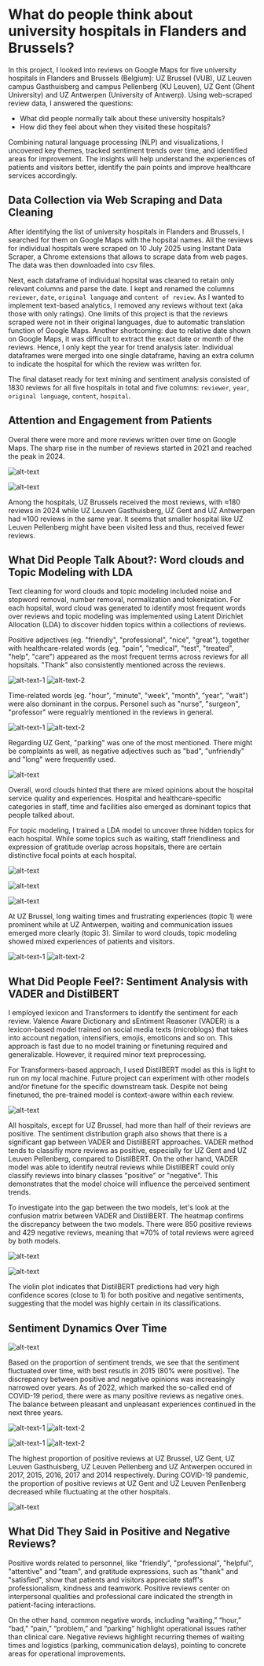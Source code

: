 # What do people think about university hospitals in Flanders and Brussels?

In this project, I looked into reviews on Google Maps for five university hospitals in Flanders and Brussels (Belgium): UZ Brussel (VUB), UZ Leuven campus Gasthuisberg and campus Pellenberg (KU Leuven), UZ Gent (Ghent University) and UZ Antwerpen (University of Antwerp). Using web-scraped review data, I answered the questions:

- What did people normally talk about these university hospitals?
- How did they feel about when they visited these hospitals?

Combining natural language processing (NLP) and visualizations, I uncovered key themes, tracked sentiment trends over time, and identified areas for improvement. The insights will help understand the experiences of patients and visitors better, identify the pain points and improve healthcare services accordingly.

## Data Collection via Web Scraping and Data Cleaning

After identifying the list of university hospitals in Flanders and Brussels, I searched for them on Google Maps with the hopsital names. All the reviews for individual hospitals were scraped on 10 July 2025 using Instant Data Scraper, a Chrome extensions that allows to scrape data from web pages. The data was then downloaded into csv files.

Next, each dataframe of individual hopsital was cleaned to retain only relevant columns and parse the date. I kept and renamed the columns ``reviewer``, ``date``, ``original language`` and ``content of review``. As I wanted to implement text-based analytics, I removed any reviews without text (aka those with only ratings). One limits of this project is that the reviews scraped were not in their original languages, due to automatic translation function of Google Maps. Another shortcoming: due to relative date shown on Google Maps, it was difficult to extract the exact date or month of the reviews. Hence, I only kept the year for trend analysis later. Individual dataframes were merged into one single dataframe, having an extra column to indicate the hospital for which the review was written for. 

The final dataset ready for text mining and sentiment analysis consisted of 1830 reviews for all five hospitals in total and five columns: ``reviewer``, ``year``, ``original language``, ``content``, ``hospital``.

## Attention and Engagement from Patients
Overal there were more and more reviews written over time on Google Maps. The sharp rise in the number of reviews started in 2021 and reached the peak in 2024.

![alt-text](visuals/num_reviews_total.png)

![alt-text](visuals/num_reviews_separate.png)

Among the hospitals, UZ Brussels received the most reviews, with ≈180 reviews in 2024 while UZ Leuven Gasthuisberg, UZ Gent and UZ Antwerpen had ≈100 reviews in the same year. It seems that smaller hospital like UZ Leuven Pellenberg might have been visited less and thus, received fewer reviews.

## What Did People Talk About?: Word clouds and Topic Modeling with LDA

Text cleaning for word clouds and topic modeling included noise and stopword removal, number removal, normalization and tokenization. For each hopsital, word cloud was generated to identify most frequent words over reviews and topic modeling was implemented using Latent Dirichlet Allocation (LDA) to discover hidden topics within a collections of reviews.

Positive adjectives (eg. "friendly", "professional", "nice", "great"), together with healthcare-related words (eg. "pain", "medical", "test", "treated", "help", "care") appeared as the most frequent terms across reviews for all hopsitals. "Thank" also consistently mentioned across the reviews.

![alt-text-1](visuals/wc_uzbrussel.png) ![alt-text-2](visuals/wc_uzantwerpen.png)


Time-related words (eg. "hour", "minute", "week", "month", "year", "wait") were also dominant in the corpus. Personel such as "nurse", "surgeon", "professor" were regualrly mentioned in the reviews in general.

![alt-text-1](visuals/wc_uzleuvengasthuisberg.png) ![alt-text-2](visuals/wc_uzleuvenpellenberg.png)

Regarding UZ Gent, "parking" was one of the most mentioned. There might be complaints as well, as negative adjectives such as "bad", "unfriendly" and "long" were frequently used.

![alt-text](visuals/wc_uzgent.png)

Overall, word clouds hinted that there are mixed opinions about the hospital service quality and experiences. Hospital and healthcare-specific categories in staff, time and facilities also emerged as dominant topics that people talked about.




For topic modeling, I trained a LDA model to uncover three hidden topics for each hospital. While some topics such as waiting, staff friendliness and expression of gratitude overlap across hopsitals, there are certain distinctive focal points at each hospital.

![alt-text](visuals/lda_uzleuvengasthuisberg.png)

![alt-text](visuals/lda_uzleuvenpellenberg.png)

![alt-text](visuals/lda_uzgent.png)

At UZ Brussel, long waiting times and frustrating experiences (topic 1) were prominent while at UZ Antwerpen, waiting and communication issues emerged more clearly (topic 3). Similar to word clouds, topic modeling showed mixed experiences of patients and visitors.

![alt-text-1](visuals/lda_uzbrussel.png) ![alt-text-2](visuals/lda_uzantwerpen.png)

## What Did People Feel?: Sentiment Analysis with VADER and DistilBERT

I employed lexicon and Transformers to identify the sentiment for each review. Valence Aware Dictionary and sEntiment Reasoner (VADER) is a lexicon-based model trained on social media texts (microblogs) that takes into account negation, intensifiers, emojis, emoticons and so on. This approach is fast due to no model training or finetuning required and generalizable. However, it required minor text preprocessing.

For Transformers-based approach, I used DistilBERT model as this is light to run on my local machine. Future project can experiment with other models and/or finetune for the specific downstream task. Despite not being finetuned, the pre-trained model is context-aware within each review.

![alt-text](visuals/sentiment_distribution.png)

All hospitals, except for UZ Brussel, had more than half of their reviews are positive. The sentiment distribution graph also shows that there is a significant gap between VADER and DistilBERT approaches. VADER method tends to classifiy more reviews as positive, especially for UZ Gent and UZ Leuven Pellenberg, compared to DistilBERT. On the other hand, VADER model was able to identify neutral reviews while DistilBERT could only classify reviews into binary classes "positive" or "negative". This demonstrates that the model choice will influence the perceived sentiment trends.

To investigate into the gap between the two models, let's look at the confusion matrix between VADER and DistilBERT. The heatmap confirms the discrepancy between the two models. There were 850 positive reviews and 429 negative reviews, meaning that ≈70% of total reviews were agreed by both models.

![alt-text](visuals/vader_distilbert_confusion_matrix.png)

![alt-text](visuals/distilbert_confidence.png)

The violin plot indicates that DistilBERT predictions had very high confidence scores (close to 1) for both positive and negative sentiments, suggesting that the model was highly certain in its classifications.

## Sentiment Dynamics Over Time

![alt-text](visuals/proportion_sentiment_labels.png)

Based on the proportion of sentiment trends, we see that the sentiment fluctuated over time, with best resutls in 2015 (80% were positive). The discrepancy between positive and negative opinions was increasingly narrowed over years. As of 2022, which marked the so-called end of COVID-19 period, there were as many positive reviews as negative ones. The balance between pleasant and unpleasant experiences continued in the next three years.

![alt-text-1](visuals/proportion_pos_uzantwerpen.png) ![alt-text-2](visuals/proportion_pos_uzbrussel.png)

![alt-text-1](visuals/proportion_pos_uzleuvengasthuisberg.png) ![alt-text-2](visuals/uzleuvenpellenberg.png)

The highest proportion of positive reviews at UZ Brussel, UZ Gent, UZ Leuven Gasthuisberg, UZ Leuven Pellenberg and UZ Antwerpen occured in 2017, 2015, 2016, 2017 and 2014 respectively. During COVID-19 pandemic, the proportion of positive reviews at UZ Gent and UZ Leuven Penllenberg decreased while fluctuating at the other hospitals.

![alt-text](visuals/proportion_pos_uzgent.png)

## What Did They Said in Positive and Negative Reviews?

Positive words related to personnel, like "friendly", "professional", "helpful", "attentive" and "team", and gratitude expressions, such as "thank" and "satisfied", show that patients and visitors appreciate staff's professionalism, kindness and teamwork. Positive reviews center on interpersonal qualities and professional care indicated the strength in patient-facing interactions.



On the other hand, common negative words, including “waiting,” “hour,” “bad,” “pain,” “problem,” and “parking” highlight operational issues rather than clinical care. Negative reviews highlight recurring themes of waiting times and logistics (parking, communication delays), pointing to concrete areas for operational improvements.




